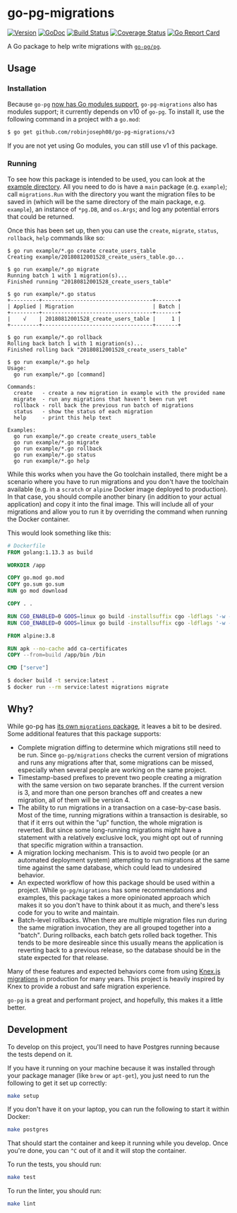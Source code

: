 # go-pg-migrations

[![Version](https://img.shields.io/badge/version-v3.0.0-green.svg)](https://github.com/robinjoseph08/go-pg-migrations/releases)
[![GoDoc](https://godoc.org/github.com/robinjoseph08/go-pg-migrations?status.svg)](http://godoc.org/github.com/robinjoseph08/go-pg-migrations)
[![Build Status](https://github.com/robinjoseph08/go-pg-migrations/actions/workflows/build.yml/badge.svg?branch=master)](https://github.com/robinjoseph08/go-pg-migrations/actions)
[![Coverage Status](https://coveralls.io/repos/github/robinjoseph08/go-pg-migrations/badge.svg?branch=master)](https://coveralls.io/github/robinjoseph08/go-pg-migrations?branch=master)
[![Go Report Card](https://goreportcard.com/badge/github.com/robinjoseph08/go-pg-migrations)](https://goreportcard.com/report/github.com/robinjoseph08/go-pg-migrations)

A Go package to help write migrations with [`go-pg/pg`](https://github.com/go-pg/pg).

## Usage

### Installation

Because `go-pg` [now has Go modules
support](https://github.com/go-pg/pg#get-started), `go-pg-migrations` also has
modules support; it currently depends on v10 of `go-pg`. To install it, use the
following command in a project with a `go.mod`:

```sh
$ go get github.com/robinjoseph08/go-pg-migrations/v3
```

If you are not yet using Go modules, you can still use v1 of this package.

### Running

To see how this package is intended to be used, you can look at the [example
directory](/example). All you need to do is have a `main` package (e.g.
`example`); call `migrations.Run` with the directory you want the migration
files to be saved in (which will be the same directory of the main package, e.g.
`example`), an instance of `*pg.DB`, and `os.Args`; and log any potential errors
that could be returned.

Once this has been set up, then you can use the `create`, `migrate`, `status`, `rollback`,
`help` commands like so:

```
$ go run example/*.go create create_users_table
Creating example/20180812001528_create_users_table.go...

$ go run example/*.go migrate
Running batch 1 with 1 migration(s)...
Finished running "20180812001528_create_users_table"

$ go run example/*.go status
+---------+-----------------------------------+-------+
| Applied | Migration                         | Batch |
+---------+-----------------------------------+-------+
|    √    | 20180812001528_create_users_table |     1 |
+---------+-----------------------------------+-------+

$ go run example/*.go rollback
Rolling back batch 1 with 1 migration(s)...
Finished rolling back "20180812001528_create_users_table"

$ go run example/*.go help
Usage:
  go run example/*.go [command]

Commands:
  create   - create a new migration in example with the provided name
  migrate  - run any migrations that haven't been run yet
  rollback - roll back the previous run batch of migrations
  status   - show the status of each migration
  help     - print this help text

Examples:
  go run example/*.go create create_users_table
  go run example/*.go migrate
  go run example/*.go rollback
  go run example/*.go status
  go run example/*.go help
```

While this works when you have the Go toolchain installed, there might be a
scenario where you have to run migrations and you don't have the toolchain
available (e.g. in a `scratch` or `alpine` Docker image deployed to production).
In that case, you should compile another binary (in addition to your actual
application) and copy it into the final image. This will include all of your
migrations and allow you to run it by overriding the command when running the
Docker container.

This would look something like this:

```dockerfile
# Dockerfile
FROM golang:1.13.3 as build

WORKDIR /app

COPY go.mod go.mod
COPY go.sum go.sum
RUN go mod download

COPY . .

RUN CGO_ENABLED=0 GOOS=linux go build -installsuffix cgo -ldflags '-w -s' -o ./bin/serve ./cmd/serve
RUN CGO_ENABLED=0 GOOS=linux go build -installsuffix cgo -ldflags '-w -s' -o ./bin/migrations ./cmd/migrations

FROM alpine:3.8

RUN apk --no-cache add ca-certificates
COPY --from=build /app/bin /bin

CMD ["serve"]
```

```sh
$ docker build -t service:latest .
$ docker run --rm service:latest migrations migrate
```

## Why?

While go-pg has [its own `migrations`
package](https://github.com/go-pg/migrations), it leaves a bit to be desired.
Some additional features that this package supports:

- Complete migration diffing to determine which migrations still need to be run.
  Since `go-pg/migrations` checks the current version of migrations and runs any
  migrations after that, some migrations can be missed, especially when several
  people are working on the same project.
- Timestamp-based prefixes to prevent two people creating a migration with the
  same version on two separate branches. If the current version is 3, and more
  than one person branches off and creates a new migration, all of them will be
  version 4.
- The ability to run migrations in a transaction on a case-by-case basis. Most
  of the time, running migrations within a transaction is desirable, so that if
  it errs out within the "up" function, the whole migration is reverted. But
  since some long-running migrations might have a statement with a relatively
  exclusive lock, you might opt out of running that specific migration within a
  transaction.
- A migration locking mechanism. This is to avoid two people (or an automated
  deployment system) attempting to run migrations at the same time against the
  same database, which could lead to undesired behavior.
- An expected workflow of how this package should be used within a project.
  While `go-pg/migrations` has some recommendations and examples, this package
  takes a more opinionated approach which makes it so you don't have to think
  about it as much, and there's less code for you to write and maintain.
- Batch-level rollbacks. When there are multiple migration files run during the
  same migration invocation, they are all grouped together into a "batch".
  During rollbacks, each batch gets rolled back together. This tends to be more
  desireable since this usually means the application is reverting back to a
  previous release, so the database should be in the state expected for that
  release.

Many of these features and expected behaviors come from using [Knex.js
migrations](https://knexjs.org/#Migrations) in production for many years. This
project is heavily inspired by Knex to provide a robust and safe migration
experience.

`go-pg` is a great and performant project, and hopefully, this makes it a little
better.

## Development

To develop on this project, you'll need to have Postgres running because the
tests depend on it.

If you have it running on your machine because it was installed through your
package manager (like `brew` or `apt-get`), you just need to run the following
to get it set up correctly:

```sh
make setup
```

If you don't have it on your laptop, you can run the following to start it
within Docker:

```sh
make postgres
```

That should start the container and keep it running while you develop. Once
you're done, you can `^C` out of it and it will stop the container.

To run the tests, you should run:

```sh
make test
```

To run the linter, you should run:

```sh
make lint
```
